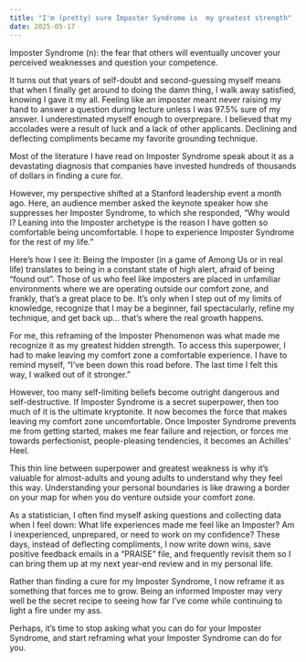 ```yaml
---
title: "I'm (pretty) sure Imposter Syndrome is  my greatest strength"
date: 2025-05-17
---
```


Imposter Syndrome (n): the fear that others will eventually uncover your perceived weaknesses and question your competence.

It turns out that years of self-doubt and second-guessing myself means that when I finally get around to doing the damn thing, I walk away satisfied, knowing I gave it my all.
Feeling like an imposter meant never raising my hand to answer a question during lecture unless I was 97.5% sure of my answer. I underestimated myself enough to overprepare. I believed that my accolades were a result of luck and a lack of other applicants. Declining and deflecting compliments became my favorite grounding technique.

Most of the literature I have read on Imposter Syndrome speak about it as a devastating diagnosis that companies have invested hundreds of thousands of dollars in finding a cure for.

However, my perspective shifted at a Stanford leadership event a month ago. Here, an audience member asked the keynote speaker how she suppresses her Imposter Syndrome, to which she responded, “Why would I? Leaning into the Imposter archetype is the reason I have gotten so comfortable being uncomfortable. I hope to experience Imposter Syndrome for the rest of my life.”

Here’s how I see it: Being the Imposter (in a game of Among Us or in real life) translates to being in a constant state of high alert, afraid of being “found out”. Those of us who feel like imposters are placed in unfamiliar environments where we are operating outside our comfort zone, and frankly, that’s a great place to be. It’s only when I step out of my limits of knowledge, recognize that I may be a beginner, fail spectacularly, refine my technique, and get back up… that’s where the real growth happens.

For me, this reframing of the Imposter Phenomenon was what made me recognize it as my greatest hidden strength. To access this superpower, I had to make leaving my comfort zone a comfortable experience. I have to remind myself, “I’ve been down this road before. The last time I felt this way, I walked out of it stronger.”

However, too many self-limiting beliefs become outright dangerous and self-destructive. If Imposter Syndrome is a secret superpower, then too much of it is the ultimate kryptonite. It now becomes the force that makes leaving my comfort zone uncomfortable. Once Imposter Syndrome prevents me from getting started, makes me fear failure and rejection, or forces me towards perfectionist, people-pleasing tendencies, it becomes an Achilles’ Heel.

This thin line between superpower and greatest weakness is why it’s valuable for almost-adults and young adults to understand why they feel this way. Understanding your personal boundaries is like drawing a border on your map for when you do venture outside your comfort zone.

As a statistician, I often find myself asking questions and collecting data when I feel down: What life experiences made me feel like an Imposter? Am I inexperienced, unprepared, or need to work on my confidence? These days, instead of deflecting compliments, I now write down wins, save positive feedback emails in a “PRAISE” file, and frequently revisit them so I can bring them up at my next year-end review and in my personal life.

Rather than finding a cure for my Imposter Syndrome, I now reframe it as something that forces me to grow. Being an informed Imposter may very well be the secret recipe to seeing how far I’ve come while continuing to light a fire under my ass.

Perhaps, it’s time to stop asking what you can do for your Imposter Syndrome, and start reframing what your Imposter Syndrome can do for you.
